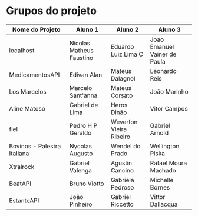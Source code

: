 # Grupos do projeto

Nome do Projeto | Aluno 1 | Aluno 2 | Aluno 3
---|------|-----------|-----
localhost | Nicolas Matheus Faustino | Eduardo Luiz Lima C | Joao Emanuel Vainer de Paula
MedicamentosAPI | Edivan Alan | Mateus Dalagnol | Leonardo Reis 
Los Marcelos | Marcelo Sant'anna | Mateus Corsato | João Marinho
Aline Matoso | Gabriel de Lima | Heros Dinão | Vitor Campos
fiel | Pedro H P Geraldo | Weverton Vieira Ribeiro | Gabriel Arnold
Bovinos - Palestra Italiana | Nycolas Augusto | Wendel do Prado | Wellington Piska
Xtralrock | Gabriel Valenga | Agustin Cancino | Rafael Moura Machado
BeatAPI | Bruno Viotto | Gabriela Pedroso | Michelle Bornes
EstanteAPI | João Pinheiro | Gabriel Riccetto | Vittor Dallacqua 
